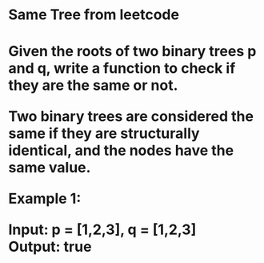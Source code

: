 <h1>Same Tree from leetcode<h1>
<b>  
Given the roots of two binary trees p and q, write a function to check if they are the same or not.

Two binary trees are considered the same if they are structurally identical, and the nodes have the same value.
  
  Example 1:

Input: p = [1,2,3], q = [1,2,3]
<br>Output: true
